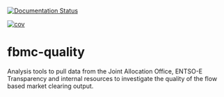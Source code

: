 [![Documentation Status](https://readthedocs.org/projects/fbmc-quality/badge/?version=latest)](https://fbmc-quality.readthedocs.io/en/latest/?badge=latest)

[![cov](https://copperwire.github.io/fbmc-quality/badges/coverage.svg)](https://github.com/copperwire/fbmc-quality/actions)

# fbmc-quality
Analysis tools to pull data from the Joint Allocation Office, ENTSO-E Transparency and internal resources to investigate the quality of the flow based market clearing output.
